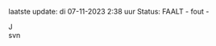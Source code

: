 laatste update: 
di 07-11-2023  2:38   uur 
Status: FAALT - fout - 
<div class="service R">J</div><div class="service R">svn</div>